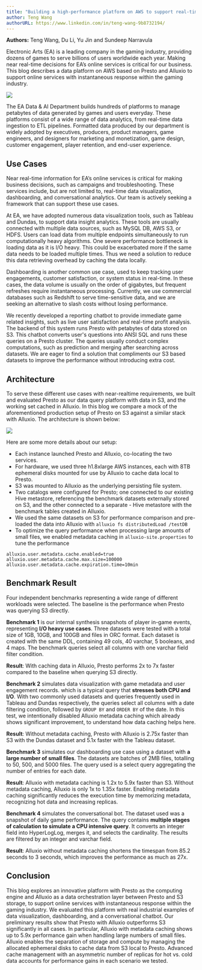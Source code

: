 ```yaml
---
title: "Building a high-performance platform on AWS to support real-time gaming services using Presto and Alluxio"
author: Teng Wang
authorURL: https://www.linkedin.com/in/teng-wang-9b8732194/
---
```


**Authors:** Teng Wang, Du Li, Yu Jin and Sundeep Narravula

Electronic Arts (EA) is a leading company in the gaming industry, providing dozens of games to serve billions of users worldwide each year.
Making near real-time decisions for EA’s online services is critical for our business.
This blog describes a data platform on AWS based on Presto and Alluxio to support online services with instantaneous response within the gaming industry.

<!--truncate-->

![](/img/blog/2020-08-06-presto-in-ea/EAGames.png)

The EA Data & AI Department builds hundreds of platforms to manage petabytes of data generated by games and users everyday. These platforms consist of a wide range of data analytics, from real-time data ingestion to ETL pipelines. Formatted data produced by our department is widely adopted by executives, producers, product managers, game engineers, and designers for marketing and monetization, game design, customer engagement, player retention, and end-user experience.

## Use Cases

Near real-time information for EA’s online services is critical for making business decisions, such as campaigns and troubleshooting. These services include, but are not limited to, real-time data visualization, dashboarding, and conversational analytics. Our team is actively seeking a framework that can support these use cases.

At EA, we have adopted numerous data visualization tools, such as Tableau and Dundas, to support data insight analytics. These tools are usually connected with multiple data sources, such as MySQL DB, AWS S3, or HDFS. Users can load data from multiple endpoints simultaneously to run computationally heavy algorithms. One severe performance bottleneck is loading data as it is I/O heavy. This could be exacerbated more if the same data needs to be loaded multiple times. Thus we need a solution to reduce this data retrieving overhead by caching the data locally.

Dashboarding is another common use case, used to keep tracking user engagements, customer satisfaction, or system status in real-time. In these cases, the data volume is usually on the order of gigabytes, but frequent refreshes require instantaneous processing. Currently, we use commercial databases such as Redshift to serve time-sensitive data, and we are seeking an alternative to slash costs without losing performance.

We recently developed a reporting chatbot to provide immediate game related insights, such as live user satisfaction and real-time profit analysis. The backend of this system runs Presto with petabytes of data stored on S3. This chatbot converts user's questions into ANSI SQL and runs these queries on a Presto cluster. The queries usually conduct complex computations, such as prediction and merging after searching across datasets. We are eager to find a solution that compliments our S3 based datasets to improve the performance without introducing extra cost.

## Architecture

To serve these different use cases with near-realtime requirements, we built and evaluated Presto as our data query platform with data in S3, and the working set cached in Alluxio.
In this blog we compare a mock of the aforementioned production setup of Presto on S3 against a similar stack with Alluxio. The architecture is shown below:

![](/img/blog/2020-08-06-presto-in-ea/architecture.png)

Here are some more details about our setup:

- Each instance launched Presto and Alluxio, co-locating the two services.
- For hardware, we used three h1.8xlarge AWS instances, each with 8TB ephemeral disks mounted for use by Alluxio to cache data local to Presto.
- S3 was mounted to Alluxio as the underlying persisting file system.
- Two catalogs were configured for Presto; one connected to our existing Hive metastore, referencing the benchmark datasets externally stored on S3, and the other connected to a separate - Hive metastore with the benchmark tables created in Alluxio.
- We used the same datasets on S3 for performance comparison and pre-loaded the data into Alluxio with `alluxio fs distributedLoad /testDB`
- To optimize the query performance when  processing large amounts of small files, we enabled metadata caching in `alluxio-site.properties` to tune the performance

```
alluxio.user.metadata.cache.enabled=true
alluxio.user.metadata.cache.max.size=100000
alluxio.user.metadata.cache.expiration.time=10min
```

## Benchmark Result

Four independent benchmarks representing a wide range of different workloads were selected.
The baseline is the performance when Presto was querying S3 directly.

**Benchmark 1** is our internal synthesis snapshots of player in-game events, representing **I/O heavy use cases**.
Three datasets were tested with a total size of 1GB, 10GB, and 100GB and files in ORC format.
Each dataset is created with the same DDL, containing 49 cols, 40 varchar, 5 booleans, and 4 maps.
The benchmark queries select all columns with one varchar field filter condition.

**Result**: With caching data in Alluxio, Presto performs 2x to 7x faster compared to the baseline when querying S3 directly.

**Benchmark 2** simulates data visualization with game metadata and user engagement records.
which is a typical query that **stresses both CPU and I/O**.
With two commonly used datasets and queries frequently used in Tableau and Dundas respectively,
the queries select all columns with a date filtering condition, followed by `GROUP BY` and `ORDER BY` of the date.
In this test, we intentionally disabled Alluxio metadata caching which already shows significant improvement, to understand how data caching helps here.

**Result**: Without metadata caching, Presto with Alluxio is 2.75x faster than S3 with the Dundas dataset and 5.1x faster with the Tableau dataset.

**Benchmark 3** simulates our dashboarding use case using a dataset with **a large number of small files**. The datasets are batches of 2MB files, totalling to 50, 500, and 5000 files. The query used is a select query aggregating the number of entries for each date.

**Result**: Alluxio with metadata caching is 1.2x to 5.9x faster than S3. Without metadata caching, Alluxio is only 1x to 1.35x faster. Enabling metadata caching significantly reduces the execution time by memorizing metadata, recognizing hot data and increasing replicas.

**Benchmark 4** simulates the conversational bot. The dataset used was a snapshot of daily game performance.
The query contains **multiple stages of calculation to simulate a CPU intensive query**.
It converts an integer field into HyperLogLog, merges it, and selects the cardinality.
The results are filtered by an integer and varchar field.

**Result**: Alluxio without metadata caching shortens the timespan from 85.2 seconds to 3 seconds, which improves the performance as much as 27x.

## Conclusion

This blog explores an innovative platform with Presto as the computing engine and Alluxio as a data orchestration layer between Presto and S3 storage, to support online services with instantaneous response within the gaming industry. We evaluated this platform with real industrial examples of data visualization, dashboarding, and a conversational chatbot. Our preliminary results show that Presto with Alluxio outperforms S3 significantly in all cases. In particular, Alluxio with metadata caching shows up to 5.9x performance gain when handling large numbers of small files. Alluxio enables the separation of storage and compute by managing the allocated ephemeral disks to cache data from S3 local to Presto. Advanced cache management with an asymmetric number of replicas for hot vs. cold data accounts for performance gains in each scenario we tested.
